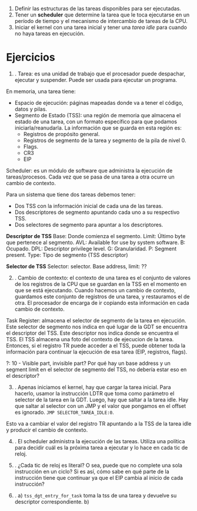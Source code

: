1. Definir las estructuras de las tareas disponibles para ser ejecutadas.
2. Tener un **scheduler** que determine la tarea que le toca ejecutarse en un período de tiempo y el mecanismo de intercambio de tareas de la CPU.
3. Iniciar el kernel con una tarea inicial y tener una _tarea idle_ para cuando no haya tareas en ejecución.

# Ejercicios

1. .
Tarea: es una unidad de trabajo que el procesador puede despachar, ejecutar y suspender. Puede ser usada para ejecutar un programa.

En memoria, una tarea tiene:
* Espacio de ejecución: páginas mapeadas donde va a tener el código, datos y pilas.
* Segmento de Estado (TSS): una región de memoria que almacena el estado de una tarea, con un formato específico para que podamos iniciarla/reanudarla. La información que se guarda en esta región es:
	* Registros de propósito general.
	* Registros de segmento de la tarea y segmento de la pila de nivel 0.
	* Flags.
	* CR3
	* EIP

Scheduler: es un módulo de software que administra la ejecución de tareas/procesos. Cada vez que se pasa de una tarea a otra ocurre un cambio de contexto.

Para un sistema que tiene dos tareas debemos tener:
* Dos TSS con la información inicial de cada una de las tareas.
* Dos descriptores de segmento apuntando cada uno a su respectivo TSS.
* Dos selectores de segmento para apuntar a los descriptores.

**Descriptor de TSS**
Base:	Donde comienza el segmento.
Limit:	Último byte que pertenece al segmento.
AVL:	Available for use by system software.
B:	Ocupado.
DPL:	Descriptor privilege level.
G:	Granularidad.
P:	Segment present.
Type:	Tipo de segmento (TSS descriptor)

**Selector de TSS**
Selector: selector.
Base address, limit: ??

2. .
Cambio de contexto: el contexto de una tarea es el conjunto de valores de los registros de la CPU que se guardan en la TSS en el momento en que se está ejecutando.
Cuando hacemos un cambio de contexto, guardamos este conjunto de registros de una tarea, y restauramos el de otra. El procesador de encarga de ir copiando esta información en cada cambio de contexto.

Task Register: almacena el selector de segmento de la tarea en ejecución. Este selector de segmento nos indica en qué lugar de la GDT se encuentra el descriptor del TSS. Este descriptor nos indica donde se encuentra el TSS. El TSS almacena una foto del contexto de ejecucion de la tarea.
Entonces, si el registro TR puede acceder a el TSS, puede obtener toda la información para continuar la ejecución de esa tarea (EIP, registros, flags).

?: 10 - Visible part, invisible part? Por qué hay un base address y un segment limit en el selector de segmento del TSS, no debería estar eso en el descriptor?

3. .
Apenas iniciamos el kernel, hay que cargar la tarea inicial. Para hacerlo, usamor la instrucción LDTR que toma como parámetro el selector de la tarea en la GDT.
Luego, hay que saltar a la tarea idle. Hay que saltar al selector con un JMP y el valor que pongamos en el offset es ignorado. `JMP SELECTOR_TAREA_IDLE:0`.

Esto va a cambiar el valor del registro TR apuntando a la TSS de la tarea idle y producir el cambio de contexto.

4. .
El scheduler administra la  ejecución de las tareas. Utiliza una política para decidir cuál es la próxima tarea a ejecutar y lo hace en cada tic de reloj.

5. .
¿Cada tic de reloj es literal? O sea, puede que no complete una sola instrucción en un ciclo? Si es así, cómo sabe en qué parte de la instrucción tiene que continuar ya que el EIP cambia al inicio de cada instrucción?

6. .
a) `tss_dgt_entry_for_task` toma la tss de una tarea y devuelve su descriptor correspondiente.
b) 
